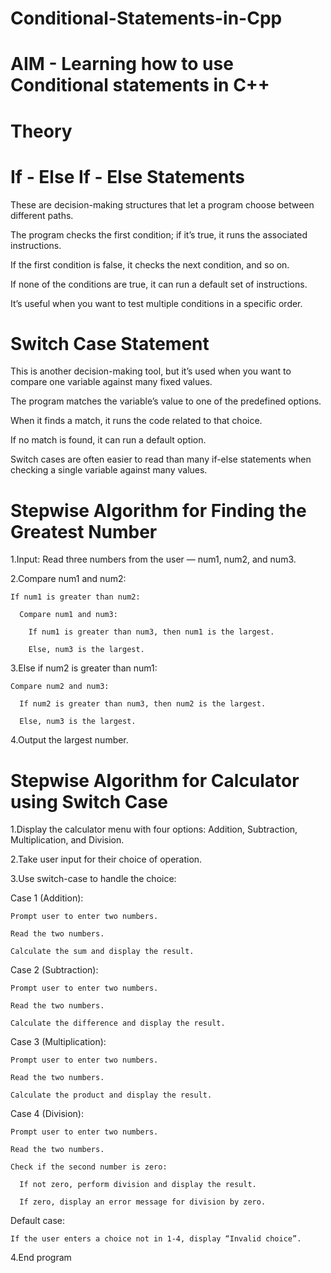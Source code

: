 # Conditional-Statements-in-Cpp

# AIM - Learning how to use Conditional statements in C++

# Theory

# If - Else If - Else Statements

  These are decision-making structures that let a program choose between different paths.

  The program checks the first condition; if it’s true, it runs the associated instructions.

  If the first condition is false, it checks the next condition, and so on.

  If none of the conditions are true, it can run a default set of instructions.

  It’s useful when you want to test multiple conditions in a specific order.

# Switch Case Statement

  This is another decision-making tool, but it’s used when you want to compare one variable against many fixed values.

  The program matches the variable’s value to one of the predefined options.

  When it finds a match, it runs the code related to that choice.

  If no match is found, it can run a default option.

  Switch cases are often easier to read than many if-else statements when checking a single variable against many values.

# Stepwise Algorithm for Finding the Greatest Number

1.Input: Read three numbers from the user — num1, num2, and num3.

2.Compare num1 and num2:

    If num1 is greater than num2:

      Compare num1 and num3:

        If num1 is greater than num3, then num1 is the largest.

        Else, num3 is the largest.

3.Else if num2 is greater than num1:

    Compare num2 and num3:

      If num2 is greater than num3, then num2 is the largest.

      Else, num3 is the largest.

4.Output the largest number.

# Stepwise Algorithm for Calculator using Switch Case

1.Display the calculator menu with four options: Addition, Subtraction, Multiplication, and Division.

2.Take user input for their choice of operation.

3.Use switch-case to handle the choice:

  Case 1 (Addition):

    Prompt user to enter two numbers.

    Read the two numbers.

    Calculate the sum and display the result.

  Case 2 (Subtraction):

    Prompt user to enter two numbers.

    Read the two numbers.

    Calculate the difference and display the result.

  Case 3 (Multiplication):

    Prompt user to enter two numbers.

    Read the two numbers.

    Calculate the product and display the result.

  Case 4 (Division):

    Prompt user to enter two numbers.

    Read the two numbers.

    Check if the second number is zero:

      If not zero, perform division and display the result.

      If zero, display an error message for division by zero.

  Default case:

    If the user enters a choice not in 1-4, display “Invalid choice”.

4.End program

